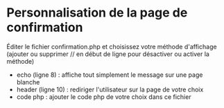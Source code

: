 # Personnalisation de la page de confirmation #

Éditer le fichier confirmation.php et choisissez votre méthode d'affichage (ajouter ou supprimer // en début de ligne pour désactiver ou activer la méthode)

  * echo (ligne 8) : affiche tout simplement le message sur une page blanche
  * header (ligne 10) : rediriger l'utilisateur sur la page de votre choix
  * code php : ajouter le code php de votre choix dans ce fichier